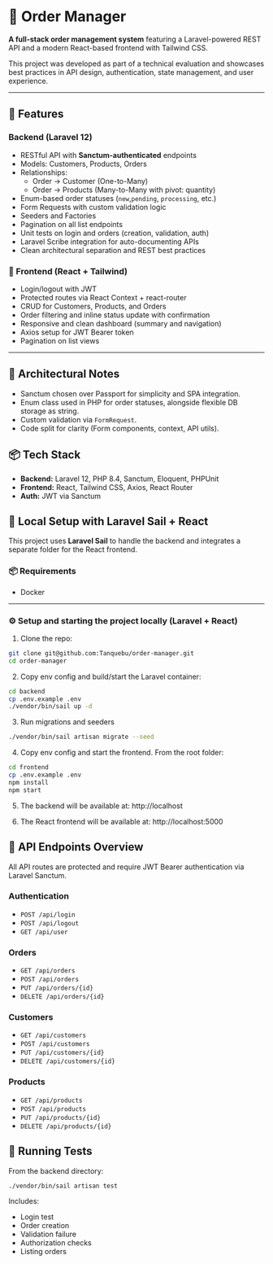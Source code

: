 # 🧾 Order Manager

**A full-stack order management system** featuring a Laravel-powered REST API and a modern React-based frontend with Tailwind CSS.

This project was developed as part of a technical evaluation and showcases best practices in API design, authentication, state management, and user experience.

---
## 🧩 Features

### Backend (Laravel 12)
- RESTful API with **Sanctum-authenticated** endpoints
- Models: Customers, Products, Orders
- Relationships:
  - Order → Customer (One-to-Many)
  - Order → Products (Many-to-Many with pivot: quantity)
- Enum-based order statuses (`new`,`pending`, `processing`, etc.)
- Form Requests with custom validation logic
- Seeders and Factories
- Pagination on all list endpoints
- Unit tests on login and orders (creation, validation, auth)
- Laravel Scribe integration for auto-documenting APIs
- Clean architectural separation and REST best practices

### 🎨 Frontend (React + Tailwind)
- Login/logout with JWT
- Protected routes via React Context + react-router
- CRUD for Customers, Products, and Orders
- Order filtering and inline status update with confirmation
- Responsive and clean dashboard (summary and navigation)
- Axios setup for JWT Bearer token
- Pagination on list views

---

## 🧠 Architectural Notes

- Sanctum chosen over Passport for simplicity and SPA integration.
- Enum class used in PHP for order statuses, alongside flexible DB storage as string.
- Custom validation via `FormRequest`.
- Code split for clarity (Form components, context, API utils).

## 📦 Tech Stack

- **Backend:** Laravel 12, PHP 8.4, Sanctum, Eloquent, PHPUnit
- **Frontend:** React, Tailwind CSS, Axios, React Router
- **Auth:** JWT via Sanctum

## 🚀 Local Setup with Laravel Sail + React

This project uses **Laravel Sail** to handle the backend and integrates a separate folder for the React frontend.

### 📦 Requirements
- Docker

---

### ⚙️ Setup and starting the project locally (Laravel + React)

1. Clone the repo:
```bash
git clone git@github.com:Tanquebu/order-manager.git
cd order-manager
```
2. Copy env config and build/start the Laravel container:
```bash
cd backend
cp .env.example .env
./vendor/bin/sail up -d
```
3. Run migrations and seeders
```bash
./vendor/bin/sail artisan migrate --seed
```
4. Copy env config and start the frontend. From the root folder:
```bash
cd frontend
cp .env.example .env
npm install
npm start
```
5. The backend will be available at: http://localhost

6. The React frontend will be available at: http://localhost:5000

## 📒 API Endpoints Overview
All API routes are protected and require JWT Bearer authentication via Laravel Sanctum.

### Authentication
- `POST /api/login`
- `POST /api/logout`
- `GET /api/user`

### Orders
- `GET /api/orders`
- `POST /api/orders`
- `PUT /api/orders/{id}`
- `DELETE /api/orders/{id}`

### Customers
- `GET /api/customers`
- `POST /api/customers`
- `PUT /api/customers/{id}`
- `DELETE /api/customers/{id}`

### Products
- `GET /api/products`
- `POST /api/products`
- `PUT /api/products/{id}`
- `DELETE /api/products/{id}`

## 🧪 Running Tests

From the backend directory:

```bash
./vendor/bin/sail artisan test
```

Includes:
- Login test
- Order creation
- Validation failure
- Authorization checks
- Listing orders